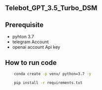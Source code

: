 ## Telebot_GPT_3.5_Turbo_DSM



## Prerequisite

- pyhton 3.7
- telegram Account
- openai account Api key

## How to run code
```bash
    conda create -p venv/ python=3.7 -y
```

```bash
    pip install -r requirements.txt
```